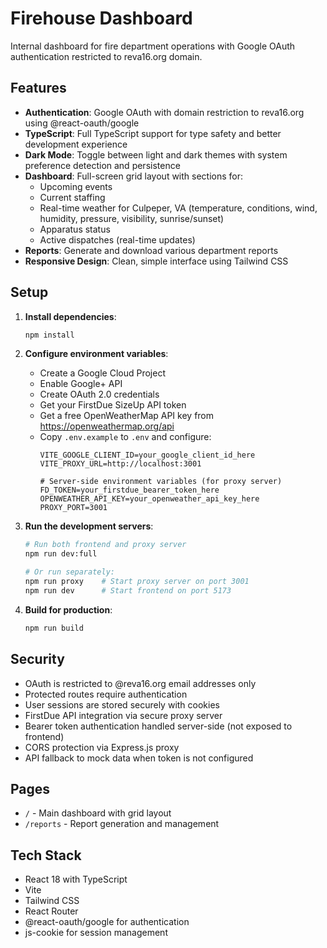 # Firehouse Dashboard

Internal dashboard for fire department operations with Google OAuth authentication restricted to reva16.org domain.

## Features

- **Authentication**: Google OAuth with domain restriction to reva16.org using @react-oauth/google
- **TypeScript**: Full TypeScript support for type safety and better development experience
- **Dark Mode**: Toggle between light and dark themes with system preference detection and persistence
- **Dashboard**: Full-screen grid layout with sections for:
  - Upcoming events
  - Current staffing
  - Real-time weather for Culpeper, VA (temperature, conditions, wind, humidity, pressure, visibility, sunrise/sunset)
  - Apparatus status
  - Active dispatches (real-time updates)
- **Reports**: Generate and download various department reports
- **Responsive Design**: Clean, simple interface using Tailwind CSS

## Setup

1. **Install dependencies**:
   ```bash
   npm install
   ```

2. **Configure environment variables**:
   - Create a Google Cloud Project
   - Enable Google+ API
   - Create OAuth 2.0 credentials
   - Get your FirstDue SizeUp API token
   - Get a free OpenWeatherMap API key from https://openweathermap.org/api
   - Copy `.env.example` to `.env` and configure:
     ```
     VITE_GOOGLE_CLIENT_ID=your_google_client_id_here
     VITE_PROXY_URL=http://localhost:3001
     
     # Server-side environment variables (for proxy server)
     FD_TOKEN=your_firstdue_bearer_token_here
     OPENWEATHER_API_KEY=your_openweather_api_key_here
     PROXY_PORT=3001
     ```

3. **Run the development servers**:
   ```bash
   # Run both frontend and proxy server
   npm run dev:full
   
   # Or run separately:
   npm run proxy    # Start proxy server on port 3001
   npm run dev      # Start frontend on port 5173
   ```

4. **Build for production**:
   ```bash
   npm run build
   ```

## Security

- OAuth is restricted to @reva16.org email addresses only
- Protected routes require authentication
- User sessions are stored securely with cookies
- FirstDue API integration via secure proxy server
- Bearer token authentication handled server-side (not exposed to frontend)
- CORS protection via Express.js proxy
- API fallback to mock data when token is not configured

## Pages

- `/` - Main dashboard with grid layout
- `/reports` - Report generation and management

## Tech Stack

- React 18 with TypeScript
- Vite
- Tailwind CSS
- React Router
- @react-oauth/google for authentication
- js-cookie for session management